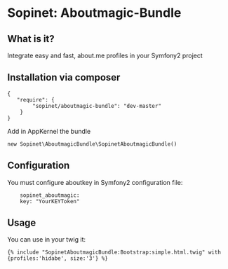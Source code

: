 Sopinet: Aboutmagic-Bundle
==========================

What is it?
-----------

Integrate easy and fast, about.me profiles in your Symfony2 project


Installation via composer
-------------------------

    {
       "require": {
            "sopinet/aboutmagic-bundle": "dev-master"
        }
    }

Add in AppKernel the bundle

    new Sopinet\AboutmagicBundle\SopinetAboutmagicBundle()

Configuration
-------------

You must configure aboutkey in Symfony2 configuration file:

		sopinet_aboutmagic:
	    key: "YourKEYToken"

Usage
-----

You can use in your twig it:

	{% include "SopinetAboutmagicBundle:Bootstrap:simple.html.twig" with {profiles:'hidabe', size:'3'} %}



